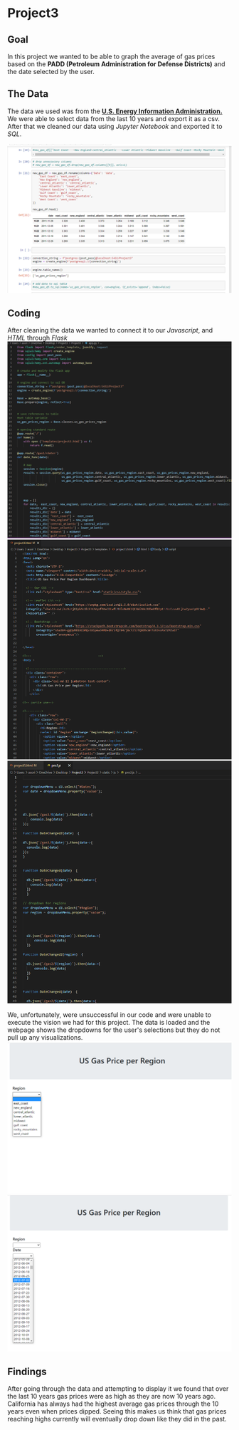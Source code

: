 # Project3

## Goal

In this project we wanted to be able to graph the average of gas prices based on the **PADD (Petroleum Administration for Defense Districts)** and the date selected by the user.

## The Data

The data we used was from the [**U.S. Energy Information Administration.** ](https://www.eia.gov/dnav/pet/pet_pri_gnd_a_epmr_pte_dpgal_w.htm) We were able to select data from the last 10 years and export it as a csv. After that we cleaned our data using *Jupyter Notebook* and exported it to *SQL*.

![Data Cleanup](screenshots/data_cleaning.png)

## Coding
After cleaning the data we wanted to connect it to our *Javascript*, and *HTML* through *Flask*
![Flask](screenshots/flask.png)
![HTML](screenshots/html1.png)
![Javascript](screenshots/javascript.png)

We, unfortunately, were unsuccessful in our code and were unable to execute the vision we had for this project. The data is loaded and the webpage shows the dropdowns for the user's selections but they do not pull up any visualizations.
![Dropdown1](screenshots/dropdown1.png)
![Dropdown2](screenshots/dropdown2.png)




## Findings

After going through the data and attempting to display it we found that over the last 10 years gas prices were as high as they are now 10 years ago. California has always had the highest average gas prices through the 10 years even when prices dipped. Seeing this makes us think that gas prices reaching highs currently will eventually drop down like they did in the past.

